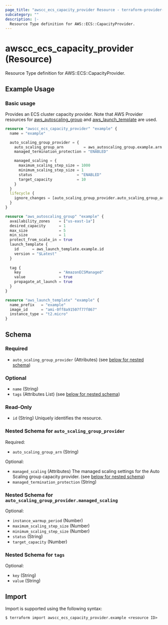 ```yaml
---
page_title: "awscc_ecs_capacity_provider Resource - terraform-provider-awscc"
subcategory: ""
description: |-
  Resource Type definition for AWS::ECS::CapacityProvider.
---
```


# awscc_ecs_capacity_provider (Resource)

Resource Type definition for AWS::ECS::CapacityProvider.

## Example Usage

### Basic usage

Provides an ECS cluster capacity provider. Note that AWS Provider resources for [aws_autoscaling_group](https://registry.terraform.io/providers/hashicorp/aws/latest/docs/resources/autoscaling_group) and [aws_launch_template](https://registry.terraform.io/providers/hashicorp/aws/latest/docs/resources/launch_template) are used.

```terraform
resource "awscc_ecs_capacity_provider" "example" {
  name = "example"

  auto_scaling_group_provider = {
    auto_scaling_group_arn         = aws_autoscaling_group.example.arn
    managed_termination_protection = "ENABLED"

    managed_scaling = {
      maximum_scaling_step_size = 1000
      minimum_scaling_step_size = 1
      status                    = "ENABLED"
      target_capacity           = 10
    }
  }
  lifecycle {
    ignore_changes = [auto_scaling_group_provider.auto_scaling_group_arn]
  }
}

resource "aws_autoscaling_group" "example" {
  availability_zones    = ["us-east-1a"]
  desired_capacity      = 1
  max_size              = 5
  min_size              = 1
  protect_from_scale_in = true
  launch_template {
    id      = aws_launch_template.example.id
    version = "$Latest"
  }
  
  tag {
    key                 = "AmazonECSManaged"
    value               = true
    propagate_at_launch = true
  }
}

resource "aws_launch_template" "example" {
  name_prefix   = "example"
  image_id      = "ami-0ff8a91507f77f867"
  instance_type = "t2.micro"
}
```

<!-- schema generated by tfplugindocs -->
## Schema

### Required

- `auto_scaling_group_provider` (Attributes) (see [below for nested schema](#nestedatt--auto_scaling_group_provider))

### Optional

- `name` (String)
- `tags` (Attributes List) (see [below for nested schema](#nestedatt--tags))

### Read-Only

- `id` (String) Uniquely identifies the resource.

<a id="nestedatt--auto_scaling_group_provider"></a>
### Nested Schema for `auto_scaling_group_provider`

Required:

- `auto_scaling_group_arn` (String)

Optional:

- `managed_scaling` (Attributes) The managed scaling settings for the Auto Scaling group capacity provider. (see [below for nested schema](#nestedatt--auto_scaling_group_provider--managed_scaling))
- `managed_termination_protection` (String)

<a id="nestedatt--auto_scaling_group_provider--managed_scaling"></a>
### Nested Schema for `auto_scaling_group_provider.managed_scaling`

Optional:

- `instance_warmup_period` (Number)
- `maximum_scaling_step_size` (Number)
- `minimum_scaling_step_size` (Number)
- `status` (String)
- `target_capacity` (Number)



<a id="nestedatt--tags"></a>
### Nested Schema for `tags`

Optional:

- `key` (String)
- `value` (String)

## Import

Import is supported using the following syntax:

```shell
$ terraform import awscc_ecs_capacity_provider.example <resource ID>
```